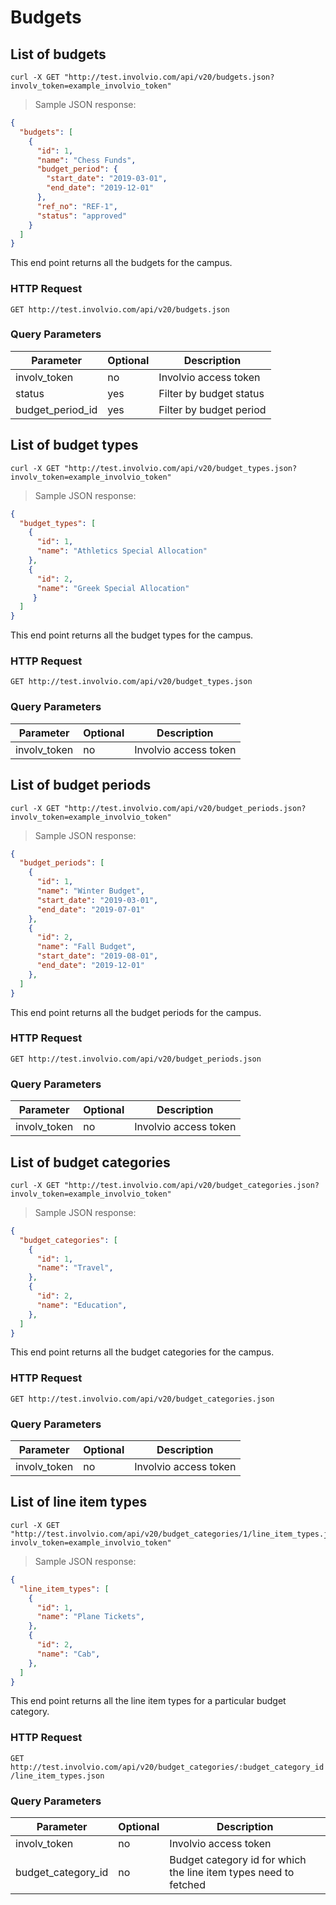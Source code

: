 # Budgets

## List of budgets

```shell
curl -X GET "http://test.involvio.com/api/v20/budgets.json?involv_token=example_involvio_token"
```

> Sample JSON response:

```json
{
  "budgets": [
    {
      "id": 1,
      "name": "Chess Funds",
      "budget_period": {
        "start_date": "2019-03-01",
        "end_date": "2019-12-01"
      },
      "ref_no": "REF-1",
      "status": "approved"
    }
  ]
}
```

This end point returns all the budgets for the campus.

### HTTP Request

`GET http://test.involvio.com/api/v20/budgets.json`

### Query Parameters

Parameter | Optional | Description
--------- | -------- | -----------
involv_token | no | Involvio access token
status | yes | Filter by budget status
budget_period_id | yes | Filter by budget period

## List of budget types

```shell
curl -X GET "http://test.involvio.com/api/v20/budget_types.json?involv_token=example_involvio_token"
```

> Sample JSON response:

```json
{
  "budget_types": [
    {
      "id": 1,
      "name": "Athletics Special Allocation"
    },
    {
      "id": 2,
      "name": "Greek Special Allocation"
     }
  ]
}
```

This end point returns all the budget types for the campus.

### HTTP Request

`GET http://test.involvio.com/api/v20/budget_types.json`

### Query Parameters

Parameter | Optional | Description
--------- | -------- | -----------
involv_token | no | Involvio access token

## List of budget periods

```shell
curl -X GET "http://test.involvio.com/api/v20/budget_periods.json?involv_token=example_involvio_token"
```

> Sample JSON response:

```json
{
  "budget_periods": [
    {
      "id": 1,
      "name": "Winter Budget",
      "start_date": "2019-03-01",
      "end_date": "2019-07-01"
    },
    {
      "id": 2,
      "name": "Fall Budget",
      "start_date": "2019-08-01",
      "end_date": "2019-12-01"
    },
  ]
}
```

This end point returns all the budget periods for the campus.

### HTTP Request

`GET http://test.involvio.com/api/v20/budget_periods.json`

### Query Parameters

Parameter | Optional | Description
--------- | -------- | -----------
involv_token | no | Involvio access token

## List of budget categories

```shell
curl -X GET "http://test.involvio.com/api/v20/budget_categories.json?involv_token=example_involvio_token"
```

> Sample JSON response:

```json
{
  "budget_categories": [
    {
      "id": 1,
      "name": "Travel",
    },
    {
      "id": 2,
      "name": "Education",
    },
  ]
}
```

This end point returns all the budget categories for the campus.

### HTTP Request

`GET http://test.involvio.com/api/v20/budget_categories.json`

### Query Parameters

Parameter | Optional | Description
--------- | -------- | -----------
involv_token | no | Involvio access token

## List of line item types

```shell
curl -X GET "http://test.involvio.com/api/v20/budget_categories/1/line_item_types.json?involv_token=example_involvio_token"
```

> Sample JSON response:

```json
{
  "line_item_types": [
    {
      "id": 1,
      "name": "Plane Tickets",
    },
    {
      "id": 2,
      "name": "Cab",
    },
  ]
}
```

This end point returns all the line item types for a particular budget category.

### HTTP Request

`GET http://test.involvio.com/api/v20/budget_categories/:budget_category_id/line_item_types.json`

### Query Parameters

Parameter | Optional | Description
--------- | -------- | -----------
involv_token | no | Involvio access token
budget_category_id | no | Budget category id for which the line item types need to fetched
